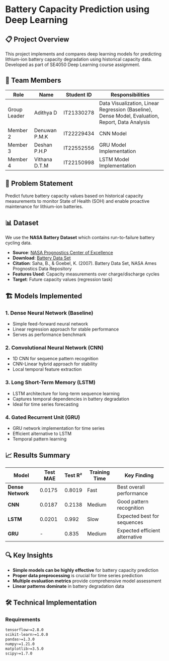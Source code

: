 # Battery Capacity Prediction using Deep Learning

## 📋 Project Overview
This project implements and compares deep learning models for predicting lithium-ion battery capacity degradation using historical capacity data. Developed as part of SE4050 Deep Learning course assignment.

## 👥 Team Members
| Role | Name | Student ID | Responsibilities |
|------|------|------------|------------------|
| Group Leader | Adithya D | IT21330278 | Data Visualization, Linear Regression (Baseline), Dense Model, Evaluation, Report, Data Analysis |
| Member 2 | Denuwan P.M.K | IT22229434 |  CNN Model |
| Member 3 | Deshan P.H.P | IT22552556 | GRU Model Implementation |
| Member 4 | Vithana D.T.M | IT22150998 | LSTM Model Implementation |

## 🎯 Problem Statement
Predict future battery capacity values based on historical capacity measurements to monitor State of Health (SOH) and enable proactive maintenance for lithium-ion batteries.

## 📊 Dataset
We use the **NASA Battery Dataset** which contains run-to-failure battery cycling data.

- **Source**: [NASA Prognostics Center of Excellence](https://www.nasa.gov/intelligent-systems-division/discovery-and-systems-health/pcoe/pcoe-data-set-repository/)
- **Download**: [Battery Data Set](https://phm-datasets.s3.amazonaws.com/NASA/5.+Battery+Data+Set.zip)
- **Citation**: Saha, B., & Goebel, K. (2007). Battery Data Set, NASA Ames Prognostics Data Repository
- **Features Used**: Capacity measurements over charge/discharge cycles
- **Target**: Future capacity values (regression task)

## 🏗️ Models Implemented

### 1. Dense Neural Network (Baseline)
- Simple feed-forward neural network
- Linear regression approach for stable performance
- Serves as performance benchmark

### 2. Convolutional Neural Network (CNN)
- 1D CNN for sequence pattern recognition
- CNN-Linear hybrid approach for stability
- Local temporal feature extraction

### 3. Long Short-Term Memory (LSTM)
- LSTM architecture for long-term sequence learning
- Captures temporal dependencies in battery degradation
- Ideal for time series forecasting

### 4. Gated Recurrent Unit (GRU)
- GRU network implementation for time series
- Efficient alternative to LSTM
- Temporal pattern learning

## 📈 Results Summary

| Model | Test MAE | Test R² | Training Time | Key Finding |
|-------|----------|---------|---------------|-------------|
| **Dense Network** | 0.0175 | 0.8019 | Fast | Best overall performance |
| **CNN** | 0.0187 | 0.2138 | Medium | Good pattern recognition |
| **LSTM** | 0.0201 | 0.992 | Slow | Expected best for sequences |
| **GRU** | - | 0.835 | Medium | Expected efficient alternative |

## 🔍 Key Insights
- **Simple models can be highly effective** for battery capacity prediction
- **Proper data preprocessing** is crucial for time series prediction
- **Multiple evaluation metrics** provide comprehensive model assessment
- **Linear patterns dominate** in battery degradation data

## 🛠️ Technical Implementation

### Requirements
```bash
tensorflow>=2.8.0
scikit-learn>=1.0.0
pandas>=1.3.0
numpy>=1.21.0
matplotlib>=3.5.0
scipy>=1.7.0
